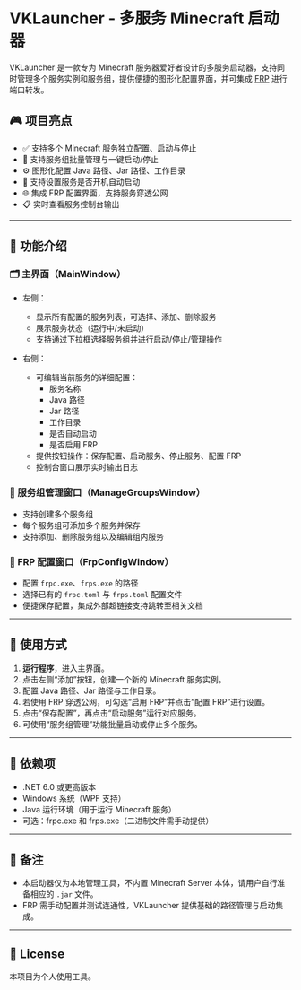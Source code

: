 # VKLauncher - 多服务 Minecraft 启动器

VKLauncher 是一款专为 Minecraft 服务器爱好者设计的多服务启动器，支持同时管理多个服务实例和服务组，提供便捷的图形化配置界面，并可集成 [FRP](https://github.com/fatedier/frp) 进行端口转发。

## 🎮 项目亮点

- ✅ 支持多个 Minecraft 服务独立配置、启动与停止
- 🧠 支持服务组批量管理与一键启动/停止
- ⚙️ 图形化配置 Java 路径、Jar 路径、工作目录
- 🚀 支持设置服务是否开机自动启动
- 🌐 集成 FRP 配置界面，支持服务穿透公网
- 📋 实时查看服务控制台输出

---

## 🧩 功能介绍

### 🗂️ 主界面（MainWindow）

- 左侧：
  - 显示所有配置的服务列表，可选择、添加、删除服务
  - 展示服务状态（运行中/未启动）
  - 支持通过下拉框选择服务组并进行启动/停止/管理操作

- 右侧：
  - 可编辑当前服务的详细配置：
    - 服务名称
    - Java 路径
    - Jar 路径
    - 工作目录
    - 是否自动启动
    - 是否启用 FRP
  - 提供按钮操作：保存配置、启动服务、停止服务、配置 FRP
  - 控制台窗口展示实时输出日志

### 🧩 服务组管理窗口（ManageGroupsWindow）

- 支持创建多个服务组
- 每个服务组可添加多个服务并保存
- 支持添加、删除服务组以及编辑组内服务

### 🧩 FRP 配置窗口（FrpConfigWindow）

- 配置 `frpc.exe`、`frps.exe` 的路径
- 选择已有的 `frpc.toml` 与 `frps.toml` 配置文件
- 便捷保存配置，集成外部超链接支持跳转至相关文档

---

## 🚀 使用方式

1. **运行程序**，进入主界面。
2. 点击左侧“添加”按钮，创建一个新的 Minecraft 服务实例。
3. 配置 Java 路径、Jar 路径与工作目录。
4. 若使用 FRP 穿透公网，可勾选“启用 FRP”并点击“配置 FRP”进行设置。
5. 点击“保存配置”，再点击“启动服务”运行对应服务。
6. 可使用“服务组管理”功能批量启动或停止多个服务。

---

## 🔧 依赖项

- .NET 6.0 或更高版本
- Windows 系统（WPF 支持）
- Java 运行环境（用于运行 Minecraft 服务）
- 可选：frpc.exe 和 frps.exe（二进制文件需手动提供）

---

## 📌 备注

- 本启动器仅为本地管理工具，不内置 Minecraft Server 本体，请用户自行准备相应的 `.jar` 文件。
- FRP 需手动配置并测试连通性，VKLauncher 提供基础的路径管理与启动集成。

---

## 📃 License

本项目为个人使用工具。

